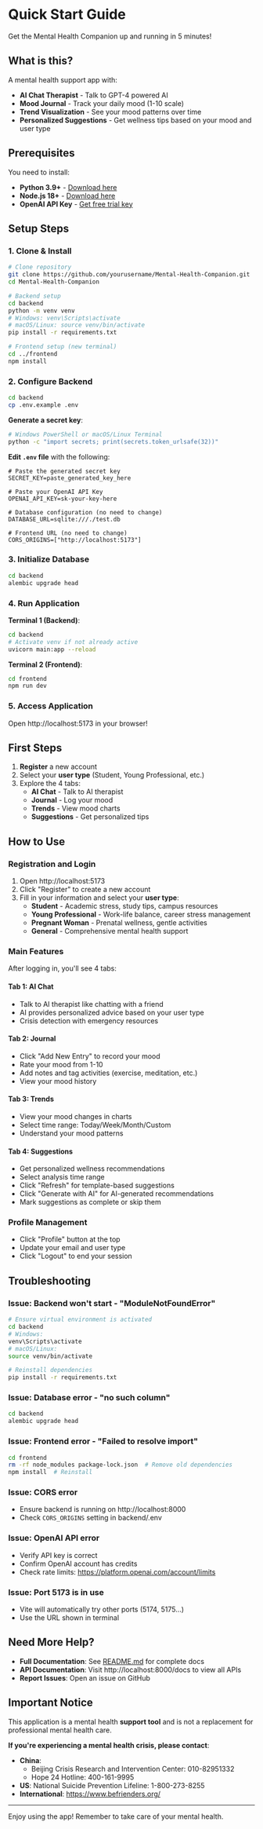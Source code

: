# Quick Start Guide

Get the Mental Health Companion up and running in 5 minutes!

## What is this?

A mental health support app with:
- **AI Chat Therapist** - Talk to GPT-4 powered AI
- **Mood Journal** - Track your daily mood (1-10 scale)
- **Trend Visualization** - See your mood patterns over time
- **Personalized Suggestions** - Get wellness tips based on your mood and user type

## Prerequisites

You need to install:
- **Python 3.9+** - [Download here](https://www.python.org/downloads/)
- **Node.js 18+** - [Download here](https://nodejs.org/)
- **OpenAI API Key** - [Get free trial key](https://platform.openai.com/api-keys)

## Setup Steps

### 1. Clone & Install

```bash
# Clone repository
git clone https://github.com/yourusername/Mental-Health-Companion.git
cd Mental-Health-Companion

# Backend setup
cd backend
python -m venv venv
# Windows: venv\Scripts\activate
# macOS/Linux: source venv/bin/activate
pip install -r requirements.txt

# Frontend setup (new terminal)
cd ../frontend
npm install
```

### 2. Configure Backend

```bash
cd backend
cp .env.example .env
```

**Generate a secret key**:
```bash
# Windows PowerShell or macOS/Linux Terminal
python -c "import secrets; print(secrets.token_urlsafe(32))"
```

**Edit `.env` file** with the following:
```env
# Paste the generated secret key
SECRET_KEY=paste_generated_key_here

# Paste your OpenAI API Key
OPENAI_API_KEY=sk-your-key-here

# Database configuration (no need to change)
DATABASE_URL=sqlite:///./test.db

# Frontend URL (no need to change)
CORS_ORIGINS=["http://localhost:5173"]
```

### 3. Initialize Database

```bash
cd backend
alembic upgrade head
```

### 4. Run Application

**Terminal 1 (Backend)**:
```bash
cd backend
# Activate venv if not already active
uvicorn main:app --reload
```

**Terminal 2 (Frontend)**:
```bash
cd frontend
npm run dev
```

### 5. Access Application

Open http://localhost:5173 in your browser!

## First Steps

1. **Register** a new account
2. Select your **user type** (Student, Young Professional, etc.)
3. Explore the 4 tabs:
   - **AI Chat** - Talk to AI therapist
   - **Journal** - Log your mood
   - **Trends** - View mood charts
   - **Suggestions** - Get personalized tips

## How to Use

### Registration and Login
1. Open http://localhost:5173
2. Click "Register" to create a new account
3. Fill in your information and select your **user type**:
   - **Student** - Academic stress, study tips, campus resources
   - **Young Professional** - Work-life balance, career stress management
   - **Pregnant Woman** - Prenatal wellness, gentle activities
   - **General** - Comprehensive mental health support

### Main Features

After logging in, you'll see 4 tabs:

#### Tab 1: AI Chat
- Talk to AI therapist like chatting with a friend
- AI provides personalized advice based on your user type
- Crisis detection with emergency resources

#### Tab 2: Journal
- Click "Add New Entry" to record your mood
- Rate your mood from 1-10
- Add notes and tag activities (exercise, meditation, etc.)
- View your mood history

#### Tab 3: Trends
- View your mood changes in charts
- Select time range: Today/Week/Month/Custom
- Understand your mood patterns

#### Tab 4: Suggestions
- Get personalized wellness recommendations
- Select analysis time range
- Click "Refresh" for template-based suggestions
- Click "Generate with AI" for AI-generated recommendations
- Mark suggestions as complete or skip them

### Profile Management
- Click "Profile" button at the top
- Update your email and user type
- Click "Logout" to end your session

## Troubleshooting

### Issue: Backend won't start - "ModuleNotFoundError"
```bash
# Ensure virtual environment is activated
cd backend
# Windows:
venv\Scripts\activate
# macOS/Linux:
source venv/bin/activate

# Reinstall dependencies
pip install -r requirements.txt
```

### Issue: Database error - "no such column"
```bash
cd backend
alembic upgrade head
```

### Issue: Frontend error - "Failed to resolve import"
```bash
cd frontend
rm -rf node_modules package-lock.json  # Remove old dependencies
npm install  # Reinstall
```

### Issue: CORS error
- Ensure backend is running on http://localhost:8000
- Check `CORS_ORIGINS` setting in backend/.env

### Issue: OpenAI API error
- Verify API key is correct
- Confirm OpenAI account has credits
- Check rate limits: https://platform.openai.com/account/limits

### Issue: Port 5173 is in use
- Vite will automatically try other ports (5174, 5175...)
- Use the URL shown in terminal

## Need More Help?

- **Full Documentation**: See [README.md](README.md) for complete docs
- **API Documentation**: Visit http://localhost:8000/docs to view all APIs
- **Report Issues**: Open an issue on GitHub

## Important Notice

This application is a mental health **support tool** and is not a replacement for professional mental health care.

**If you're experiencing a mental health crisis, please contact**:
- **China**:
  - Beijing Crisis Research and Intervention Center: 010-82951332
  - Hope 24 Hotline: 400-161-9995
- **US**: National Suicide Prevention Lifeline: 1-800-273-8255
- **International**: https://www.befrienders.org/

---

Enjoy using the app! Remember to take care of your mental health.
